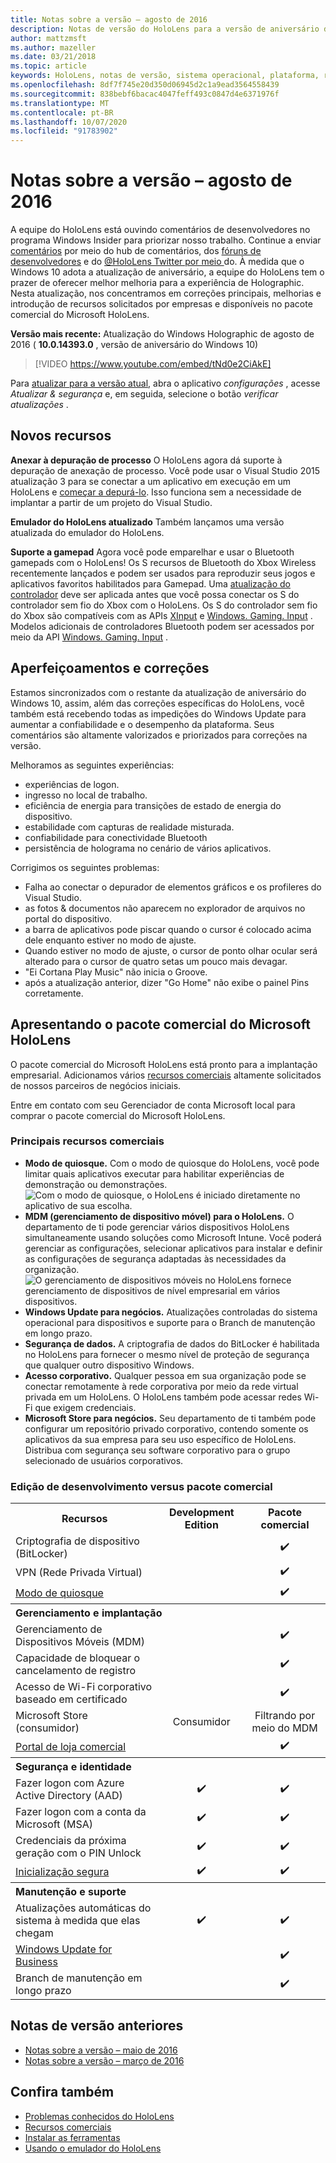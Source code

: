 ```yaml
---
title: Notas sobre a versão – agosto de 2016
description: Notas de versão do HoloLens para a versão de aniversário do Windows 10 (Outono de 2016)
author: mattzmsft
ms.author: mazeller
ms.date: 03/21/2018
ms.topic: article
keywords: HoloLens, notas de versão, sistema operacional, plataforma, recursos, pacote comercial
ms.openlocfilehash: 8df7f745e20d350d06945d2c1a9ead3564558439
ms.sourcegitcommit: 838bebf6bacac4047feff493c0847d4e6371976f
ms.translationtype: MT
ms.contentlocale: pt-BR
ms.lasthandoff: 10/07/2020
ms.locfileid: "91783902"
---
```

# <a name="release-notes---august-2016"></a>Notas sobre a versão – agosto de 2016

A equipe do HoloLens está ouvindo comentários de desenvolvedores no programa Windows Insider para priorizar nosso trabalho. Continue a enviar [comentários](https://docs.microsoft.com/windows/mixed-reality/give-us-feedback) por meio do hub de comentários, dos [fóruns de desenvolvedores](https://forums.hololens.com) e do [ @HoloLens Twitter por meio ](https://twitter.com/hololens)do. À medida que o Windows 10 adota a atualização de aniversário, a equipe do HoloLens tem o prazer de oferecer melhor melhoria para a experiência de Holographic. Nesta atualização, nos concentramos em correções principais, melhorias e introdução de recursos solicitados por empresas e disponíveis no pacote comercial do Microsoft HoloLens.

**Versão mais recente:** Atualização do Windows Holographic de agosto de 2016 ( **10.0.14393.0** , versão de aniversário do Windows 10)

>[!VIDEO https://www.youtube.com/embed/tNd0e2CiAkE]

Para [atualizar para a versão atual](https://docs.microsoft.com/windows/mixed-reality/updating-hololens), abra o aplicativo *configurações* , acesse *Atualizar & segurança* e, em seguida, selecione o botão *verificar atualizações* .

## <a name="new-features"></a>Novos recursos

**Anexar à depuração de processo** O HoloLens agora dá suporte à depuração de anexação de processo. Você pode usar o Visual Studio 2015 atualização 3 para se conectar a um aplicativo em execução em um HoloLens e [começar a depurá-lo](https://docs.microsoft.com/windows/mixed-reality/develop/platform-capabilities-and-apis/using-visual-studio#debugging-an-installed-or-running-app). Isso funciona sem a necessidade de implantar a partir de um projeto do Visual Studio.

**Emulador do HoloLens atualizado** Também lançamos uma versão atualizada do emulador do HoloLens.

**Suporte a gamepad** Agora você pode emparelhar e usar o Bluetooth gamepads com o HoloLens! Os S recursos de Bluetooth do Xbox Wireless recentemente lançados e podem ser usados para reproduzir seus jogos e aplicativos favoritos habilitados para Gamepad. Uma [atualização do controlador](https://support.xbox.com/xbox-one/accessories/update-controller-for-stereo-headset-adapter) deve ser aplicada antes que você possa conectar os S do controlador sem fio do Xbox com o HoloLens. Os S do controlador sem fio do Xbox são compatíveis com as APIs [XInput](https://msdn.microsoft.com/library/windows/desktop/hh405053(v=vs.85).aspx) e [Windows. Gaming. Input](https://msdn.microsoft.com/library/windows/apps/windows.gaming.input.aspx) . Modelos adicionais de controladores Bluetooth podem ser acessados por meio da API [Windows. Gaming. Input](https://msdn.microsoft.com/library/windows/apps/windows.gaming.input.aspx) .

## <a name="improvements-and-fixes"></a>Aperfeiçoamentos e correções

Estamos sincronizados com o restante da atualização de aniversário do Windows 10, assim, além das correções específicas do HoloLens, você também está recebendo todas as impedições do Windows Update para aumentar a confiabilidade e o desempenho da plataforma. Seus comentários são altamente valorizados e priorizados para correções na versão.

Melhoramos as seguintes experiências:
* experiências de logon.
* ingresso no local de trabalho.
* eficiência de energia para transições de estado de energia do dispositivo.
* estabilidade com capturas de realidade misturada.
* confiabilidade para conectividade Bluetooth
* persistência de holograma no cenário de vários aplicativos.

Corrigimos os seguintes problemas:
* Falha ao conectar o depurador de elementos gráficos e os profileres do Visual Studio.
* as fotos & documentos não aparecem no explorador de arquivos no portal do dispositivo.
* a barra de aplicativos pode piscar quando o cursor é colocado acima dele enquanto estiver no modo de ajuste.
* Quando estiver no modo de ajuste, o cursor de ponto olhar ocular será alterado para o cursor de quatro setas um pouco mais devagar.
* "Ei Cortana Play Music" não inicia o Groove.
* após a atualização anterior, dizer "Go Home" não exibe o painel Pins corretamente.

## <a name="introducing-microsoft-hololens-commercial-suite"></a>Apresentando o pacote comercial do Microsoft HoloLens

O pacote comercial do Microsoft HoloLens está pronto para a implantação empresarial. Adicionamos vários [recursos comerciais](https://docs.microsoft.com/windows/mixed-reality/commercial-features) altamente solicitados de nossos parceiros de negócios iniciais.

Entre em contato com seu Gerenciador de conta Microsoft local para comprar o pacote comercial do Microsoft HoloLens.

### <a name="key-commercial-features"></a>Principais recursos comerciais 

* **Modo de quiosque.** Com o modo de quiosque do HoloLens, você pode limitar quais aplicativos executar para habilitar experiências de demonstração ou demonstrações.<br>
  ![Com o modo de quiosque, o HoloLens é iniciado diretamente no aplicativo de sua escolha.](images/201608-kioskmode-400px.png)
* **MDM (gerenciamento de dispositivo móvel) para o HoloLens.** O departamento de ti pode gerenciar vários dispositivos HoloLens simultaneamente usando soluções como Microsoft Intune. Você poderá gerenciar as configurações, selecionar aplicativos para instalar e definir as configurações de segurança adaptadas às necessidades da organização.<br>
  ![O gerenciamento de dispositivos móveis no HoloLens fornece gerenciamento de dispositivos de nível empresarial em vários dispositivos.](images/201608-enterprisemanagement-400px.png)
* **Windows Update para negócios.** Atualizações controladas do sistema operacional para dispositivos e suporte para o Branch de manutenção em longo prazo.
* **Segurança de dados.** A criptografia de dados do BitLocker é habilitada no HoloLens para fornecer o mesmo nível de proteção de segurança que qualquer outro dispositivo Windows.
* **Acesso corporativo.** Qualquer pessoa em sua organização pode se conectar remotamente à rede corporativa por meio da rede virtual privada em um HoloLens. O HoloLens também pode acessar redes Wi-Fi que exigem credenciais.
* **Microsoft Store para negócios.** Seu departamento de ti também pode configurar um repositório privado corporativo, contendo somente os aplicativos da sua empresa para seu uso específico de HoloLens. Distribua com segurança seu software corporativo para o grupo selecionado de usuários corporativos.

### <a name="development-edition-vs-commercial-suite"></a>Edição de desenvolvimento versus pacote comercial

<table>
<tr>
<th>Recursos</th><th>Development Edition</th><th>Pacote comercial</th>
</tr><tr>
<td>Criptografia de dispositivo (BitLocker)</td><td></td><td style="text-align: center;">✔️</td>
</tr><tr>
<td>VPN (Rede Privada Virtual)</td><td></td><td style="text-align: center;">✔️</td>
</tr><tr>
<td><a href="https://docs.microsoft.com/windows/mixed-reality/develop/platform-capabilities-and-apis/using-the-windows-device-portal#kiosk-mode">Modo de quiosque</a></td><td></td><td style="text-align: center;">✔️</td>
</tr><tr>
<th colspan="3" style="text-align: left;"> Gerenciamento e implantação</th>
</tr><tr>
<td>Gerenciamento de Dispositivos Móveis (MDM)</td><td style="text-align: center;"></td><td style="text-align: center;">✔️</td>
</tr><tr>
<td>Capacidade de bloquear o cancelamento de registro</td><td></td><td style="text-align: center;">✔️</td>
</tr><tr>
<td>Acesso de Wi-Fi corporativo baseado em certificado</td><td></td><td style="text-align: center;">✔️</td>
</tr><tr>
<td>Microsoft Store (consumidor)</td><td style="text-align: center;">Consumidor</td><td style="text-align: center;">Filtrando por meio do MDM</td>
</tr><tr>
<td><a href="https://technet.microsoft.com/itpro/windows/manage/working-with-line-of-business-apps">Portal de loja comercial</a></td><td></td><td style="text-align: center;">✔️</td>
</tr><tr>
<th colspan="3" style="text-align: left;"> Segurança e identidade</th>
</tr><tr>
<td>Fazer logon com Azure Active Directory (AAD)</td><td style="text-align: center;">✔️</td><td style="text-align: center;">✔️</td>
</tr><tr>
<td>Fazer logon com a conta da Microsoft (MSA)</td><td style="text-align: center;">✔️</td><td style="text-align: center;">✔️</td>
</tr><tr>
<td>Credenciais da próxima geração com o PIN Unlock</td><td style="text-align: center;">✔️</td><td style="text-align: center;">✔️</td>
</tr><tr>
<td><a href="https://msdn.microsoft.com/windows/hardware/commercialize/manufacture/desktop/secure-boot-overview">Inicialização segura</a></td><td style="text-align: center;">✔️</td><td style="text-align: center;">✔️</td>
</tr><tr>
<th colspan="3" style="text-align: left;"> Manutenção e suporte</th>
</tr><tr>
<td>Atualizações automáticas do sistema à medida que elas chegam</td><td style="text-align: center;">✔️</td><td style="text-align: center;">✔️</td>
</tr><tr>
<td><a href="https://technet.microsoft.com/itpro/windows/plan/windows-update-for-business">Windows Update for Business</a></td><td></td><td style="text-align: center;">✔️</td>
</tr><tr>
<td>Branch de manutenção em longo prazo</td><td></td><td style="text-align: center;">✔️</td>
</tr>
</table>

## <a name="prior-release-notes"></a>Notas de versão anteriores
* [Notas sobre a versão – maio de 2016](release-notes-may-2016.md)
* [Notas sobre a versão – março de 2016](release-notes-march-2016.md)

## <a name="see-also"></a>Confira também
* [Problemas conhecidos do HoloLens](https://docs.microsoft.com/windows/mixed-reality/hololens-known-issues)
* [Recursos comerciais](https://docs.microsoft.com/windows/mixed-reality/commercial-features)
* [Instalar as ferramentas](https://docs.microsoft.com/windows/mixed-reality/develop/install-the-tools)
* [Usando o emulador do HoloLens](https://docs.microsoft.com/windows/mixed-reality/develop/platform-capabilities-and-apis/using-the-hololens-emulator)
